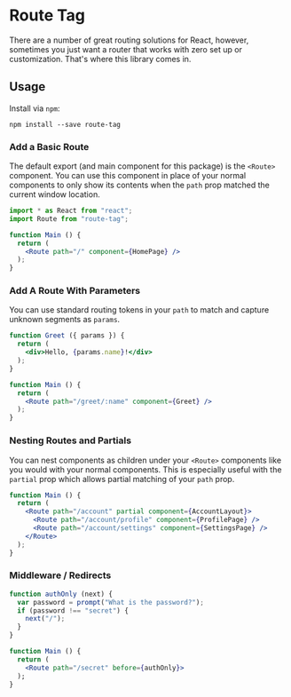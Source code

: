 # Route Tag

There are a number of great routing solutions for React, however, sometimes you just want a router that works with zero set up or customization.  That's where this library comes in.

## Usage

Install via `npm`:

```shell
npm install --save route-tag
```

### Add a Basic Route

The default export (and main component for this package) is the `<Route>` component.  You can use this component in place of your normal components to only show its contents when the `path` prop matched the current window location.

```jsx
import * as React from "react";
import Route from "route-tag";

function Main () {
  return (
    <Route path="/" component={HomePage} />
  );
}
```

### Add A Route With Parameters

You can use standard routing tokens in your `path` to match and capture unknown segments as `params`.

```jsx
function Greet ({ params }) {
  return (
    <div>Hello, {params.name}!</div>
  );
}

function Main () {
  return (
    <Route path="/greet/:name" component={Greet} />
  );
}
```

### Nesting Routes and Partials

You can nest components as children under your `<Route>` components like you would with your normal components.  This is especially useful with the `partial` prop which allows partial matching of your `path` prop.

```jsx
function Main () {
  return (
    <Route path="/account" partial component={AccountLayout}>
      <Route path="/account/profile" component={ProfilePage} />
      <Route path="/account/settings" component={SettingsPage} />
    </Route>
  );
}
```

### Middleware / Redirects

```jsx
function authOnly (next) {
  var password = prompt("What is the password?");
  if (password !== "secret") {
    next("/");
  }
}

function Main () {
  return (
    <Route path="/secret" before={authOnly}>
  );
}
```